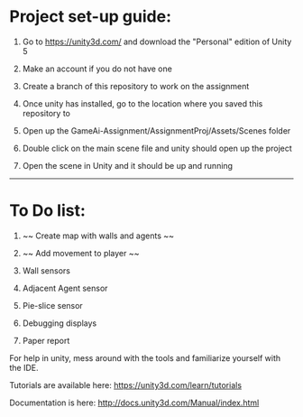 # Project set-up guide: #

1. Go to https://unity3d.com/ and download the "Personal" edition of Unity 5

2. Make an account if you do not have one

3. Create a branch of this repository to work on the assignment

4. Once unity has installed, go to the location where you saved this repository to

5. Open up the GameAi-Assignment/AssignmentProj/Assets/Scenes folder

6. Double click on the main scene file and unity should open up the project

7. Open the scene in Unity and it should be up and running

- - - -

# To Do list: #

1. ~~ Create map with walls and agents ~~

2. ~~ Add movement to player ~~

3. Wall sensors

4. Adjacent Agent sensor

5. Pie-slice sensor

6. Debugging displays

7. Paper report

For help in unity, mess around with the tools and familiarize yourself with the IDE.

Tutorials are available here: https://unity3d.com/learn/tutorials

Documentation is here: http://docs.unity3d.com/Manual/index.html
